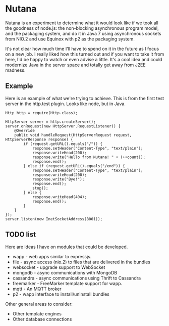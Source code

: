 # Nutana

Nutana is an experiment to determine what it would look like if we took
all the goodness of node.js: the non-blocking asynchronous program model,
and the packaging system, and do it in Java 7 using asynchronous sockets from NIO.2
and use Equinox with p2 as the packaging system.

It's not clear how much time I'll have to spend on it in the future as I focus
on a new job. I really liked how this turned out and if you want to take it
from here, I'd be happy to watch or even advise a little. It's a cool idea and
could modernize Java in the server space and totally get away from J2EE madness.

## Example

Here is an example of what we're trying to achieve. This is from the first test
server in the http.test plugin. Looks like node, but in Java.

    Http http = require(Http.class);
		
    HttpServer server = http.createServer();
    server.onRequest(new HttpServer.RequestListener() {
        @Override
        public void handleRequest(HttpServerRequest request, HttpServerResponse response) {
            if (request.getURL().equals("/")) {
                response.setHeader("Content-Type", "text/plain");
                response.writeHead(200);
                response.write("Hello from Nutana! " + (++count));
                response.end();
            } else if (request.getURL().equals("/end")) {
                response.setHeader("Content-Type", "text/plain");
                response.writeHead(200);
                response.write("Bye!");
                response.end();
                stop();
            } else {
                response.writeHead(404);
                response.end();
            }
        }
    });
    server.listen(new InetSocketAddress(8001));

## TODO list

Here are ideas I have on modules that could be developed.

* wapp - web apps similar to expressjs.
* file - async access (nio.2) to files that are delivered in the bundles
* websocket - upgrade support to WebSocket
* mongodb - async communications with MongoDB
* cassandra - async communications using Thrift to Cassandra
* freemarker - FreeMarker template support for wapp.
* mqtt - An MQTT broker
* p2 - wapp interface to install/uninstall bundles

Other general areas to consider:

* Other template engines
* Other database connections
